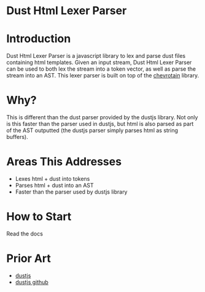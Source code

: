 Dust Html Lexer Parser
======================

Introduction
============

Dust Html Lexer Parser is a javascript library to lex and parse dust files containing html templates. Given an input stream, Dust Html Lexer Parser can be used to both lex the stream into a token vector, as well as parse the stream into an AST.
This lexer parser is built on top of the [chevrotain](http://sap.github.io/chevrotain/docs/) library.

Why?
====

This is different than the dust parser provided by the dustjs library. Not only is this faster than the parser used in dustjs, but html is also parsed as part of the AST outputted (the dustjs parser simply parses html as string buffers).

Areas This Addresses
====================

* Lexes html + dust into tokens
* Parses html + dust into an AST
* Faster than the parser used by dustjs library

How to Start
============
Read the docs

Prior Art
=========

* [dustjs](http://www.dustjs.com/)
* [dustjs github](https://github.com/linkedin/dustjs)
